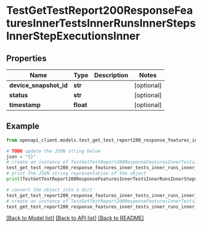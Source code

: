 # TestGetTestReport200ResponseFeaturesInnerTestsInnerRunsInnerStepsInnerStepExecutionsInner


## Properties

Name | Type | Description | Notes
------------ | ------------- | ------------- | -------------
**device_snapshot_id** | **str** |  | [optional] 
**status** | **str** |  | [optional] 
**timestamp** | **float** |  | [optional] 

## Example

```python
from openapi_client.models.test_get_test_report200_response_features_inner_tests_inner_runs_inner_steps_inner_step_executions_inner import TestGetTestReport200ResponseFeaturesInnerTestsInnerRunsInnerStepsInnerStepExecutionsInner

# TODO update the JSON string below
json = "{}"
# create an instance of TestGetTestReport200ResponseFeaturesInnerTestsInnerRunsInnerStepsInnerStepExecutionsInner from a JSON string
test_get_test_report200_response_features_inner_tests_inner_runs_inner_steps_inner_step_executions_inner_instance = TestGetTestReport200ResponseFeaturesInnerTestsInnerRunsInnerStepsInnerStepExecutionsInner.from_json(json)
# print the JSON string representation of the object
print(TestGetTestReport200ResponseFeaturesInnerTestsInnerRunsInnerStepsInnerStepExecutionsInner.to_json())

# convert the object into a dict
test_get_test_report200_response_features_inner_tests_inner_runs_inner_steps_inner_step_executions_inner_dict = test_get_test_report200_response_features_inner_tests_inner_runs_inner_steps_inner_step_executions_inner_instance.to_dict()
# create an instance of TestGetTestReport200ResponseFeaturesInnerTestsInnerRunsInnerStepsInnerStepExecutionsInner from a dict
test_get_test_report200_response_features_inner_tests_inner_runs_inner_steps_inner_step_executions_inner_from_dict = TestGetTestReport200ResponseFeaturesInnerTestsInnerRunsInnerStepsInnerStepExecutionsInner.from_dict(test_get_test_report200_response_features_inner_tests_inner_runs_inner_steps_inner_step_executions_inner_dict)
```
[[Back to Model list]](../README.md#documentation-for-models) [[Back to API list]](../README.md#documentation-for-api-endpoints) [[Back to README]](../README.md)


